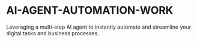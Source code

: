 # AI-AGENT-AUTOMATION-WORK
Leveraging a multi-step AI agent to instantly automate and streamline your digital tasks and business processes.
